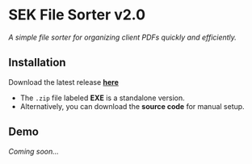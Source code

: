 # SEK File Sorter v2.0

*A simple file sorter for organizing client PDFs quickly and efficiently.*

## Installation

Download the latest release [**here**](https://github.com/scottfennell5/SEK-FileSorter-v2.0/releases)

- The `.zip` file labeled **EXE** is a standalone version.
- Alternatively, you can download the **source code** for manual setup.

## Demo

*Coming soon...*
